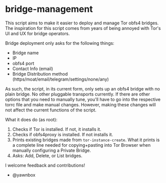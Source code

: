 # bridge-management

This script aims to make it easier to deploy and manage Tor obfs4 bridges. The inspiration for this script comes from years of being annoyed with Tor's UI and UX for bridge operators.

Bridge deployment only asks for the following things:

- Bridge name
- IP
- obfs4 port
- Contact Info (email)
- Bridge Distribution method (https/moat/email/telegram/settings/none/any)

As such, the script, in its current form, only sets up an obfs4 bridge with no plain bridge. No other pluggable transports currently. If there are other options that you need to manually tune, you'll have to go into the respective torrc file and make manual changes. However, making these changes will not affect the current functions of the script.

What it does do (as root):

1. Checks if Tor is installed. If not, it installs it.
2. Checks if obfs4proxy is installed. If not installs it.
3. Prints existing bridges made from `tor-instance-create`. What it prints is a complete line needed for copying+pasting into Tor Browser when manually configuring a Private Bridge.
4. Asks: Add, Delete, or List bridges.

I welcome feedback and contributions!

- @yawnbox
